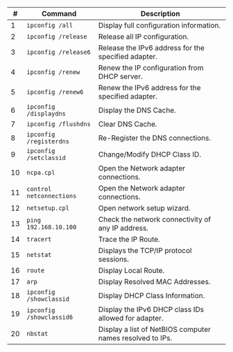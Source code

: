 
| #   | Command                  | Description                                               |
| --- | ------------------------ | --------------------------------------------------------- |
| 1   | `ipconfig /all`          | Display full configuration information.                   |
| 2   | `ipconfig /release`      | Release all IP configuration.                             |
| 3   | `ipconfig /release6`     | Release the IPv6 address for the specified adapter.       |
| 4   | `ipconfig /renew`        | Renew the IP configuration from DHCP server.              |
| 5   | `ipconfig /renew6`       | Renew the IPv6 address for the specified adapter.         |
| 6   | `ipconfig /displaydns`   | Display the DNS Cache.                                    |
| 7   | `ipconfig /flushdns`     | Clear DNS Cache.                                          |
| 8   | `ipconfig /registerdns`  | Re-Register the DNS connections.                          |
| 9   | `ipconfig /setclassid`   | Change/Modify DHCP Class ID.                              |
| 10  | `ncpa.cpl`               | Open the Network adapter connections.                     |
| 11  | `control netconnections` | Open the Network adapter connections.                     |
| 12  | `netsetup.cpl`           | Open network setup wizard.                                |
| 13  | `ping 192.168.10.100`    | Check the network connectivity of any IP address.         |
| 14  | `tracert`                | Trace the IP Route.                                       |
| 15  | `netstat`                | Displays the TCP/IP protocol sessions.                    |
| 16  | `route`                  | Display Local Route.                                      |
| 17  | `arp`                    | Display Resolved MAC Addresses.                           |
| 18  | `ipconfig /showclassid`  | Display DHCP Class Information.                           |
| 19  | `ipconfig /showclassid6` | Display the IPv6 DHCP class IDs allowed for adapter.      |
| 20  | `nbstat`                 | Display a list of NetBIOS computer names resolved to IPs. |
